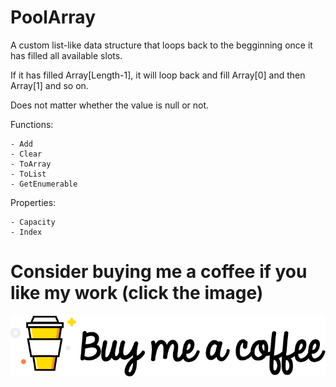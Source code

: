 # PoolArray

A custom list-like data structure that loops back to the begginning once it has filled all available slots.

 If it has filled Array[Length-1], it will loop back and fill Array[0] and then Array[1] and so on. 

Does not matter whether the value is null or not.

Functions:
	
	- Add
	- Clear
	- ToArray
	- ToList
	- GetEnumerable

Properties:

	- Capacity
	- Index

# Consider buying me a coffee if you like my work (click the image)
[![Foo](coffee.png)](https://www.buymeacoffee.com/ZcRuWpUBf)
